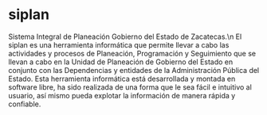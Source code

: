 # siplan
Sistema Integral de Planeación
Gobierno del Estado de Zacatecas.\n
El siplan es una herramienta informática que permite llevar a cabo las actividades y procesos de
Planeación, Programación y Seguimiento que se llevan a cabo en la Unidad de Planeación de Gobierno
del Estado en conjunto con las Dependencias y entidades de la Administración Pública del Estado.
Esta herramienta informática está desarrollada y montada en software libre, ha sido realizada de una
forma que le sea fácil e intuitivo al usuario, así mismo pueda explotar la información de manera rápida
y confiable.